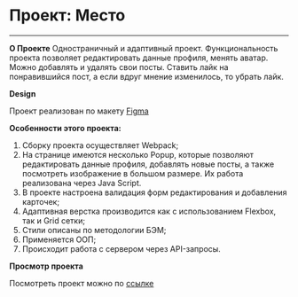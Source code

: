 # Проект: Место
____

**О Проекте**
Одностраничный и адаптивный проект. Функциональность проекта позволяет редактировать данные профиля, менять аватар. Можно добавлять и удалять свои посты. Ставить лайк на понравившийся пост, а если вдруг мнение изменилось, то убрать лайк.

**Design**

Проект реализован по макету [Figma](https://www.figma.com/file/2cn9N9jSkmxD84oJik7xL7/JavaScript.-Sprint-4?node-id=0%3A1)

**Особенности этого проекта:**
1. Сборку проекта осуществляет Webpack;
2. На странице имеются несколько Popup, которые позволяют редактировать данные профиля, добавлять новые посты, а также посмотреть изображение в большом размере. Их работа реализована через Java Script.
3. В проекте настроена валидация форм редактирования и добавления карточек;
4. Адаптивная верстка производится как с использованием Flexbox, так и Grid сетки;
5. Стили описаны по методологии БЭМ;
6. Применяется ООП;
7. Происходит работа с сервером через API-запросы.

**Просмотр проекта**

Посмотреть проект можно по [ссылке](https://olgadavlyud.github.io/mesto/)
